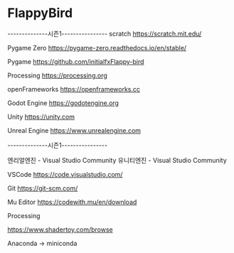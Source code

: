 # FlappyBird

--------------시즌1----------------
scratch
https://scratch.mit.edu/

Pygame Zero
https://pygame-zero.readthedocs.io/en/stable/

Pygame
https://github.com/initialfxFlappy-bird

Processing
https://processing.org

openFrameworks
https://openframeworks.cc

Godot Engine
https://godotengine.org

Unity 
https://unity.com

Unreal Engine
https://www.unrealengine.com

--------------시즌1----------------

엔리얼엔진 - Visual Studio Community
유니티엔진 - Visual Studio Community

VSCode
https://code.visualstudio.com/

Git
https://git-scm.com/

Mu Editor
https://codewith.mu/en/download

Processing

https://www.shadertoy.com/browse

Anaconda -> miniconda
